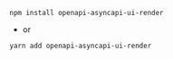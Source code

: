 ```shell
npm install openapi-asyncapi-ui-render
```
- or
```shell
yarn add openapi-asyncapi-ui-render
```

